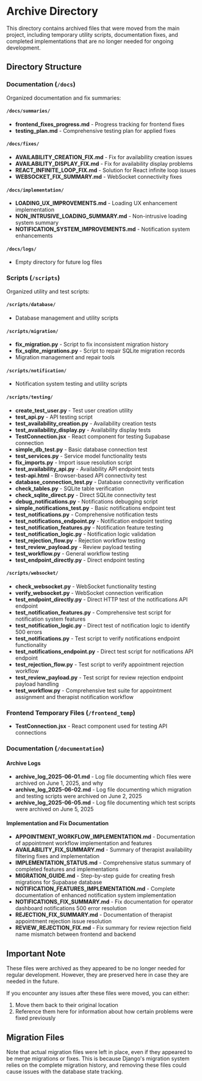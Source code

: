 # Archive Directory

This directory contains archived files that were moved from the main project, including temporary utility scripts, documentation fixes, and completed implementations that are no longer needed for ongoing development.

## Directory Structure

### Documentation (`/docs`)

Organized documentation and fix summaries:

#### `/docs/summaries/`
- **frontend_fixes_progress.md** - Progress tracking for frontend fixes
- **testing_plan.md** - Comprehensive testing plan for applied fixes

#### `/docs/fixes/`
- **AVAILABILITY_CREATION_FIX.md** - Fix for availability creation issues
- **AVAILABILITY_DISPLAY_FIX.md** - Fix for availability display problems
- **REACT_INFINITE_LOOP_FIX.md** - Solution for React infinite loop issues
- **WEBSOCKET_FIX_SUMMARY.md** - WebSocket connectivity fixes

#### `/docs/implementation/`
- **LOADING_UX_IMPROVEMENTS.md** - Loading UX enhancement implementation
- **NON_INTRUSIVE_LOADING_SUMMARY.md** - Non-intrusive loading system summary
- **NOTIFICATION_SYSTEM_IMPROVEMENTS.md** - Notification system enhancements

#### `/docs/logs/`
- Empty directory for future log files

### Scripts (`/scripts`)

Organized utility and test scripts:

#### `/scripts/database/`
- Database management and utility scripts

#### `/scripts/migration/`
- **fix_migration.py** - Script to fix inconsistent migration history
- **fix_sqlite_migrations.py** - Script to repair SQLite migration records
- Migration management and repair tools

#### `/scripts/notification/`
- Notification system testing and utility scripts

#### `/scripts/testing/`
- **create_test_user.py** - Test user creation utility
- **test_api.py** - API testing script
- **test_availability_creation.py** - Availability creation tests
- **test_availability_display.py** - Availability display tests
- **TestConnection.jsx** - React component for testing Supabase connection
- **simple_db_test.py** - Basic database connection test
- **test_services.py** - Service model functionality tests
- **fix_imports.py** - Import issue resolution script
- **test_availability_api.py** - Availability API endpoint tests
- **test-api.html** - Browser-based API connectivity test
- **database_connection_test.py** - Database connectivity verification
- **check_tables.py** - SQLite table verification
- **check_sqlite_direct.py** - Direct SQLite connectivity test
- **debug_notifications.py** - Notifications debugging script
- **simple_notifications_test.py** - Basic notifications endpoint test
- **test_notifications.py** - Comprehensive notification tests
- **test_notifications_endpoint.py** - Notification endpoint testing
- **test_notification_features.py** - Notification feature testing
- **test_notification_logic.py** - Notification logic validation
- **test_rejection_flow.py** - Rejection workflow testing
- **test_review_payload.py** - Review payload testing
- **test_workflow.py** - General workflow testing
- **test_endpoint_directly.py** - Direct endpoint testing

#### `/scripts/websocket/`
- **check_websocket.py** - WebSocket functionality testing
- **verify_websocket.py** - WebSocket connection verification
- **test_endpoint_directly.py** - Direct HTTP test of the notifications API endpoint
- **test_notification_features.py** - Comprehensive test script for notification system features
- **test_notification_logic.py** - Direct test of notification logic to identify 500 errors
- **test_notifications.py** - Test script to verify notifications endpoint functionality
- **test_notifications_endpoint.py** - Direct test script for notifications API endpoint
- **test_rejection_flow.py** - Test script to verify appointment rejection workflow
- **test_review_payload.py** - Test script for review rejection endpoint payload handling
- **test_workflow.py** - Comprehensive test suite for appointment assignment and therapist notification workflow

### Frontend Temporary Files (`/frontend_temp`)

- **TestConnection.jsx** - React component used for testing API connections

### Documentation (`/documentation`)

#### Archive Logs

- **archive_log_2025-06-01.md** - Log file documenting which files were archived on June 1, 2025, and why
- **archive_log_2025-06-02.md** - Log file documenting which migration and testing scripts were archived on June 2, 2025
- **archive_log_2025-06-05.md** - Log file documenting which test scripts were archived on June 5, 2025

#### Implementation and Fix Documentation

- **APPOINTMENT_WORKFLOW_IMPLEMENTATION.md** - Documentation of appointment workflow implementation and features
- **AVAILABILITY_FIX_SUMMARY.md** - Summary of therapist availability filtering fixes and implementation
- **IMPLEMENTATION_STATUS.md** - Comprehensive status summary of completed features and implementations
- **MIGRATION_GUIDE.md** - Step-by-step guide for creating fresh migrations for Supabase database
- **NOTIFICATION_FEATURES_IMPLEMENTATION.md** - Complete documentation of enhanced notification system implementation
- **NOTIFICATIONS_FIX_SUMMARY.md** - Fix documentation for operator dashboard notifications 500 error resolution
- **REJECTION_FIX_SUMMARY.md** - Documentation of therapist appointment rejection issue resolution
- **REVIEW_REJECTION_FIX.md** - Fix summary for review rejection field name mismatch between frontend and backend

## Important Note

These files were archived as they appeared to be no longer needed for regular development. However, they are preserved here in case they are needed in the future.

If you encounter any issues after these files were moved, you can either:

1. Move them back to their original location
2. Reference them here for information about how certain problems were fixed previously

## Migration Files

Note that actual migration files were left in place, even if they appeared to be merge migrations or fixes. This is because Django's migration system relies on the complete migration history, and removing these files could cause issues with the database state tracking.
